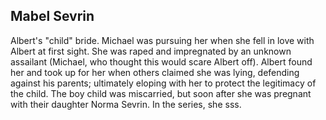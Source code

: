 ## Mabel Sevrin

Albert's "child" bride. Michael was pursuing her when she fell in love with Albert at first sight. She was raped and impregnated by an unknown assailant (Michael, who thought this would scare Albert off). Albert found her and took up for her when others claimed she was lying, defending against his parents; ultimately eloping with her to protect the legitimacy of the child. The boy child was miscarried, but soon after she was pregnant with their daughter Norma Sevrin. In the series, she sss.
